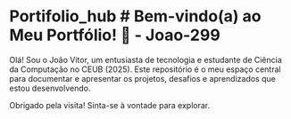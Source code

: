 # Portifolio_hub # Bem-vindo(a) ao Meu Portfólio! 👋 - Joao-299

Olá! Sou o João Vitor, um entusiasta de tecnologia e estudante de Ciência da Computação no CEUB (2025). Este repositório é o meu espaço central para documentar e apresentar os projetos, desafios e aprendizados que estou desenvolvendo.

Obrigado pela visita! Sinta-se à vontade para explorar.
